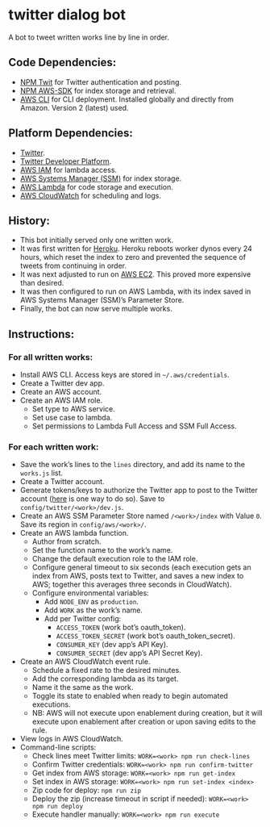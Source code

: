 # twitter dialog bot

A bot to tweet written works line by line in order.

## Code Dependencies:

- [NPM Twit](https://www.npmjs.com/package/twit) for Twitter authentication and posting.
- [NPM AWS-SDK](https://www.npmjs.com/package/aws-sdk) for index storage and retrieval.
- [AWS CLI](https://docs.aws.amazon.com/cli/index.html) for CLI deployment. Installed globally and directly from Amazon. Version 2 (latest) used.

## Platform Dependencies:

- [Twitter](https://twitter.com/).
- [Twitter Developer Platform](https://developer.twitter.com/en/docs/basics/apps/overview).
- [AWS IAM](https://aws.amazon.com/iam/) for lambda access.
- [AWS Systems Manager (SSM)](https://aws.amazon.com/systems-manager/) for index storage.
- [AWS Lambda](https://aws.amazon.com/lambda/) for code storage and execution.
- [AWS CloudWatch](https://aws.amazon.com/cloudwatch/) for scheduling and logs.

## History:

- This bot initially served only one written work.
- It was first written for [Heroku](https://www.heroku.com/). Heroku reboots worker dynos every 24 hours, which reset the index to zero and prevented the sequence of tweets from continuing in order.
- It was next adjusted to run on [AWS EC2](https://aws.amazon.com/ec2/). This proved more expensive than desired.
- It was then configured to run on AWS Lambda, with its index saved in AWS Systems Manager (SSM)’s Parameter Store.
- Finally, the bot can now serve multiple works.

## Instructions:

### For all written works:

- Install AWS CLI. Access keys are stored in `~/.aws/credentials`.
- Create a Twitter dev app.
- Create an AWS account.
- Create an AWS IAM role.
  - Set type to AWS service.
  - Set use case to lambda.
  - Set permissions to Lambda Full Access and SSM Full Access.

### For each written work:

- Save the work’s lines to the `lines` directory, and add its name to the `works.js` list.
- Create a Twitter account.
- Generate tokens/keys to authorize the Twitter app to post to the Twitter account ([here](https://medium.com/geekculture/how-to-create-multiple-bots-with-a-single-twitter-developer-account-529eaba6a576) is one way to do so). Save to `config/twitter/<work>/dev.js`.
- Create an AWS SSM Parameter Store named `/<work>/index` with Value `0`. Save its region in `config/aws/<work>/`.
- Create an AWS lambda function.
  - Author from scratch.
  - Set the function name to the work’s name.
  - Change the default execution role to the IAM role.
  - Configure general timeout to six seconds (each execution gets an index from AWS, posts text to Twitter, and saves a new index to AWS; together this averages three seconds in CloudWatch).
  - Configure environmental variables:
      - Add `NODE_ENV` as `production`.
      - Add `WORK` as the work’s name.
      - Add per Twitter config:
        - `ACCESS_TOKEN` (work bot’s oauth_token).
        - `ACCESS_TOKEN_SECRET` (work bot’s oauth_token_secret).
        - `CONSUMER_KEY` (dev app’s API Key).
        - `CONSUMER_SECRET` (dev app’s API Secret Key).
- Create an AWS CloudWatch event rule.
  - Schedule a fixed rate to the desired minutes.
  - Add the corresponding lambda as its target.
  - Name it the same as the work.
  - Toggle its state to enabled when ready to begin automated executions.
  - NB: AWS will not execute upon enablement during creation, but it will execute upon enablement after creation or upon saving edits to the rule.
- View logs in AWS CloudWatch.
- Command-line scripts:
    - Check lines meet Twitter limits: `WORK=<work> npm run check-lines`
    - Confirm Twitter credentials: `WORK=<work> npm run confirm-twitter`
    - Get index from AWS storage: `WORK=<work> npm run get-index`
    - Set index in AWS storage: `WORK=<work> npm run set-index <index>`
    - Zip code for deploy: `npm run zip`
    - Deploy the zip (increase timeout in script if needed): `WORK=<work> npm run deploy`
    - Execute handler manually: `WORK=<work> npm run execute`

